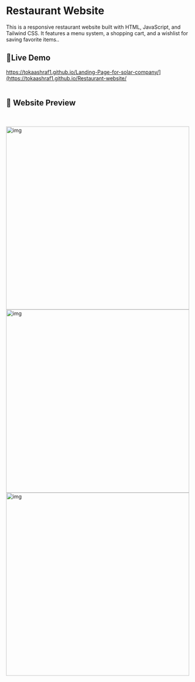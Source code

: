 # Restaurant Website 
This is a responsive restaurant website built with HTML, JavaScript, and Tailwind CSS. It features a menu system, a shopping cart, and a wishlist for saving favorite items..
## 🔗Live Demo
https://tokaashraf1.github.io/Landing-Page-for-solar-company/](https://tokaashraf1.github.io/Restaurant-website/
<br>
<br>
 ## 🚀 Website Preview
<br>
<br>
<img src="img/fullScreen" alt="img" width="500" />
<img src="img/aboutScreen" alt="img" width="500" />
<img src="img/menuScreen" alt="img" width="500" />
